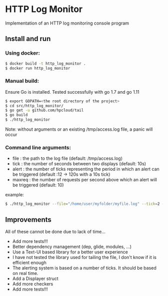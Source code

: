 # HTTP Log Monitor

Implementation of an HTTP log monitoring console program

## Install and run

### Using docker:

```sh
$ docker build -t http_log_monitor .
$ docker run http_log_monitor
```

### Manual build:
Ensure Go is installed. Tested successfully with go 1.7 and go 1.11
```sh
$ export GOPATH=<the root directory of the project>
$ cd src/http_log_monitor/
$ go get -u github.com/hpcloud/tail
$ go build
$ ./http_log_monitor
```
Note: without arguments or an existing /tmp/access.log file, a panic will occur

### Command line arguments:
- file : the path to the log file (default: /tmp/access.log)
- tick : the number of seconds between two displays (default: 10s)
- alert : the number of ticks representing the period in which an alert can be triggered (default :12 -> 120s with a 10s tick)
- maxreq : the number of requests per second above which an alert will be triggered (default: 10)

example:
```sh
$ ./http_log_monitor --file="/home/user/myfolder/myfile.log" --tick=2 --alert=5 --maxreq=100
```

## Improvements
 All of these cannot be done due to lack of time...
- Add more tests!!!
- Better dependency management (dep, glide, modules, ...)
- Use a Text-UI based library for a better user experience
- I have not tested the library used for tailing the file, I don't know if it is efficient enough
- The alerting system is based on a number of ticks. It should be based on real time.
- Add a Displayer struct
- Add more checkers
- Add more tests!!!
